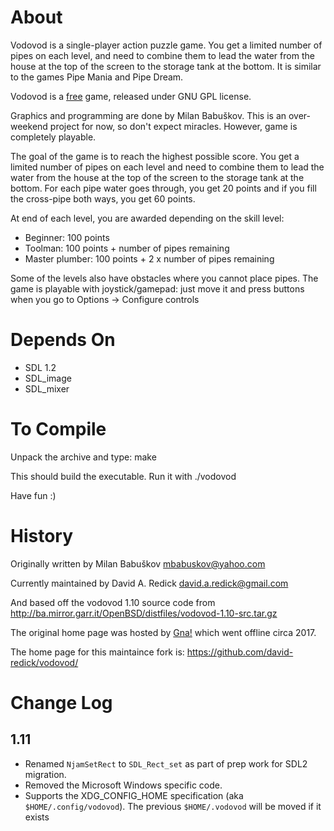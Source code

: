 # About

Vodovod is a single-player action puzzle game. You get a limited number of pipes on each level, 
and need to combine them to lead the water from the house at the top of the screen to the
storage tank at the bottom. It is similar to the games Pipe Mania and Pipe Dream.

Vodovod is a [free](https://www.gnu.org/philosophy/free-sw.html) game, released under GNU GPL license.

Graphics and programming are done by Milan Babuškov.
This is an over-weekend project for now, so don't expect miracles.
However, game is completely playable.

The goal of the game is to reach the highest possible score.
You get a limited number of pipes on each level and need to combine them to lead the water
from the house at the top of the screen to the storage tank at the bottom. For each pipe water goes through,
you get 20 points and if you fill the cross-pipe both ways, you get 60 points.

At end of each level, you are awarded depending on the skill level:
* Beginner: 100 points
* Toolman: 100 points + number of pipes remaining
* Master plumber: 100 points + 2 x number of pipes remaining

Some of the levels also have obstacles where you cannot place pipes.
The game is playable with joystick/gamepad: just move it and press buttons when you go to Options -> Configure controls


# Depends On

* SDL 1.2
* SDL_image
* SDL_mixer

# To Compile

Unpack the archive and type: make

This should build the executable. Run it with ./vodovod

Have fun :)

# History

Originally written by Milan Babuškov <mbabuskov@yahoo.com>

Currently maintained by David A. Redick <david.a.redick@gmail.com>

And based off the vodovod 1.10 source code from
http://ba.mirror.garr.it/OpenBSD/distfiles/vodovod-1.10-src.tar.gz

The original home page was hosted by [Gna!](https://en.wikipedia.org/wiki/Gna%21) which went offline circa 2017.

The home page for this maintaince fork is:
https://github.com/david-redick/vodovod/


# Change Log

## 1.11

* Renamed `NjamSetRect` to `SDL_Rect_set` as part of prep work for SDL2 migration.
* Removed the Microsoft Windows specific code.
* Supports the XDG_CONFIG_HOME specification (aka `$HOME/.config/vodovod`).  The previous `$HOME/.vodovod` will be moved if it exists

